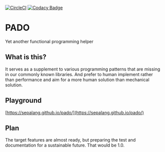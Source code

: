 [![CircleCI](https://circleci.com/gh/sepalang/pado/tree/master.svg?style=shield)](https://circleci.com/gh/sepalang/pado/tree/master)
[![Codacy Badge](https://api.codacy.com/project/badge/Grade/1d7d976b303b45fbaabb2cc219fd0ed5)](https://www.codacy.com/app/labeldock/pado?utm_source=github.com&amp;utm_medium=referral&amp;utm_content=sepalang/pado&amp;utm_campaign=Badge_Grade)

# PADO
Yet another functional programming helper

## What is this?
It serves as a supplement to various programming patterns that are missing in our commonly known libraries.
And prefer to human implement rather than performance and aim for a more human solution than mechanical solution.

## Playground
[https://sepalang.github.io/pado/](https://sepalang.github.io/pado/)

## Plan
The target features are almost ready, but preparing the test and documentation for a sustainable future. That would be 1.0.
